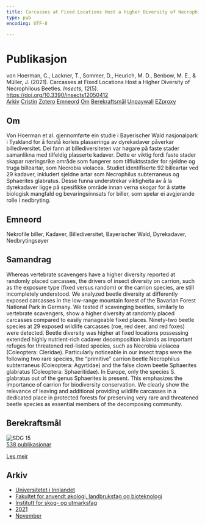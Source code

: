 ```yaml
---
title: Carcasses at Fixed Locations Host a Higher Diversity of Necrophilous Beetles
type: pub
encoding: UTF-8

---
```

<h1>Publikasjon</h1>
<article id="csl-bib-container-BHBDWKHE" class="csl-bib-container">
  <div class="csl-bib-body"> <div class="csl-entry">von Hoerman, C., Lackner, T., Sommer, D., Heurich, M. D., Benbow, M. E., &#38; Müller, J. (2021). Carcasses at Fixed Locations Host a Higher Diversity of Necrophilous Beetles. <i>Insects</i>, <i>12</i>(5). <a href="https://doi.org/10.3390/insects12050412">https://doi.org/10.3390/insects12050412</a></div> </div>
  <div class="csl-bib-buttons">
    <a href="#taxonomy-article-BHBDWKHE" alt="archive" class="csl-bib-button">Arkiv</a>
    <a href="https://app.cristin.no/results/show.jsf?id=1954278" alt="Cristin" class="csl-bib-button">Cristin</a>
    <a href="http://zotero.org/groups/5881554/items/BHBDWKHE" alt="Zotero" class="csl-bib-button">Zotero</a>
    <a href="#keywords-article-BHBDWKHE" alt="keywords" class="csl-bib-button">Emneord</a>
    <a href="#about-article-BHBDWKHE" alt="about_pub" class="csl-bib-button">Om</a>
    <a href="#sdg-article-BHBDWKHE" alt="sdg" class="csl-bib-button">Berekraftsmål</a>
    <a href="https://www.mdpi.com/2075-4450/12/5/412/pdf?version=1620286013" alt="Unpaywall" class="csl-bib-button">Unpaywall</a>
    <a href="https://www.mdpi.com/2075-4450/12/5/412/pdf?version=1620286013" alt="EZproxy" class="csl-bib-button">EZproxy</a>
  </div>
  <div id="csl-bib-meta-container-BHBDWKHE"></div>
</article>
<div id="csl-bib-meta-BHBDWKHE" class="csl-bib-meta">
  <article id="about-article-BHBDWKHE" class="about_pub-article">
    <h1>Om</h1>
    Von Hoerman et al. gjennomførte ein studie i Bayerischer Wald nasjonalpark i Tyskland for å forstå korleis plasseringa av dyrekadaver påverkar billediversitet. Dei fann at billediversiteten var høgare på faste stader samanlikna med tilfeldig plasserte kadaver. Dette er viktig fordi faste stader skapar næringsrike område som fungerer som tilfluktsstader for sjeldne og truga billeartar, som Necrobia violacea. Studiet identifiserte 92 billeartar ved 29 kadaver, inkludert sjeldne artar som Necrophilus subterraneus og Sphaerites glabratus. Desse funna understrekar viktigheita av å la dyrekadaver ligge på spesifikke område innan verna skogar for å støtte biologisk mangfald og bevaringsinnsats for biller, som spelar ei avgjerande rolle i nedbryting.
  </article>
  <article id="keywords-article-BHBDWKHE" class="keywords-article">
    <h1>Emneord</h1>
    Nekrofile biller, Kadaver, Billediversitet, Bayerischer Wald, Dyrekadaver, Nedbrytingsøyer
  </article>
  <article id="abstract-article-BHBDWKHE" class="abstract-article">
    <h1>Samandrag</h1>
    Whereas vertebrate scavengers have a higher diversity reported at randomly placed carcasses, the drivers of insect diversity on carrion, such as the exposure type (fixed versus random) or the carrion species, are still incompletely understood. We analyzed beetle diversity at differently exposed carcasses in the low-range mountain forest of the Bavarian Forest National Park in Germany. We tested if scavenging beetles, similarly to vertebrate scavengers, show a higher diversity at randomly placed carcasses compared to easily manageable fixed places. Ninety-two beetle species at 29 exposed wildlife carcasses (roe, red deer, and red foxes) were detected. Beetle diversity was higher at fixed locations possessing extended highly nutrient-rich cadaver decomposition islands as important refuges for threatened red-listed species, such as Necrobia violacea (Coleoptera: Cleridae). Particularly noticeable in our insect traps were the following two rare species, the “primitive” carrion beetle Necrophilus subterraneus (Coleoptera: Agyrtidae) and the false clown beetle Sphaerites glabratus (Coleoptera: Sphaeritidae). In Europe, only the species S. glabratus out of the genus Sphaerites is present. This emphasizes the importance of carrion for biodiversity conservation. We clearly show the relevance of leaving and additional providing wildlife carcasses in a dedicated place in protected forests for preserving very rare and threatened beetle species as essential members of the decomposing community.
  </article>
  <article id="sdg-article-BHBDWKHE" class="sdg-article">
    <h1>Berekraftsmål</h1>
    <div class="sdg-container"><div id="sdg15" class="sdg">
        <img src="{{< params subfolder >}}images/sdg/sdg15_nn.png" class="image" alt="SDG 15">
        <div class="sdg-overlay">
          <a href="{{< params subfolder >}}nn/archive/?sdg=15#archive" class="sdg-publication-count"><span>538</span> publikasjonar</a>
          <p><a href="https://fn.no/om-fn/fns-baerekraftsmaal/livet-paa-land?lang=nno-NO" class="sdg-read-more">Les meir</a></p>
        </div>
      </div></div>
  </article>
  <article id="taxonomy-article-BHBDWKHE" class="taxonomy-article">
    <h1>Arkiv</h1>
    <ul>
      <li><a href="{{< params subfolder >}}nn/archive/?key=3DCRN523">Universitetet i Innlandet</a></li>
      <li><a href="{{< params subfolder >}}nn/archive/?key=T77LXH6D">Fakultet for anvendt økologi, landbruksfag og bioteknologi</a></li>
      <li><a href="{{< params subfolder >}}nn/archive/?key=7TRARPE3">Institutt for skog- og utmarksfag</a></li>
      <li><a href="{{< params subfolder >}}nn/archive/?key=5LT6Q2XL">2021</a></li>
      <li><a href="{{< params subfolder >}}nn/archive/?key=XJI2FSP6">November</a></li>
    </ul>
  </article>
</div>
